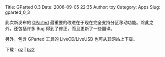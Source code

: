 Title: GParted 0.3
Date: 2006-09-05 22:35
Author: toy
Category: Apps
Slug: gparted_0_3

此次新发布的 [GParted](http://gparted.sourceforge.net)
最重要的改进在于现在完全支持分区移动功能。除此之外，还包括许多 Bug
得到了修正，而且更新了一些翻译。

另外，包含 GParted 工具的 LiveCD/LiveUSB 也可从其网站上下载。

下载：[gz](http://prdownloads.sourceforge.net/gparted/gparted-0.3.tar.gz?download)
|
[bz2](http://prdownloads.sourceforge.net/gparted/gparted-0.3.tar.bz2?download)
